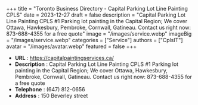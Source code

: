 +++
title = "Toronto Business Directory - Capital Parking Lot Line Painting CPLS"
date = 2023-12-27
draft = false
description = "Capital Parking Lot Line Painting  CPLS #1 Parking lot painting in the Capital Region; We cover Ottawa, Hawkesbury, Pembroke, Cornwall, Gatineau. Contact us right now: 873-688-4355 for a free quote"
image = "/images/service.webp"
imageBig = "/images/service.webp"
categories = ["Service"]
authors = ["CplsIT"]
avatar = "/images/avatar.webp"
featured = false
+++


* **URL** :  https://capitalpaintingservices.ca/
* **Description** : Capital Parking Lot Line Painting  CPLS #1 Parking lot painting in the Capital Region; We cover Ottawa, Hawkesbury, Pembroke, Cornwall, Gatineau. Contact us right now: 873-688-4355 for a free quote
* **Telephone** : (647) 812-0656
* **Address** : 150 Beverley street